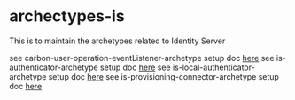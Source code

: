 # archectypes-is
This is to maintain the archetypes related to Identity Server


see carbon-user-operation-eventListener-archetype setup doc [here](carbon-user-operation-eventListener-archetype/setup.md)
see is-authenticator-archetype setup doc [here](is-authenticator-archetype/setup.md)
see is-local-authenticator-archetype setup doc [here](is-local-authenticator-archetype/setup.md)
see is-provisioning-connector-archetype setup doc [here](is-provisioning-connector-archetype/setup.md)
